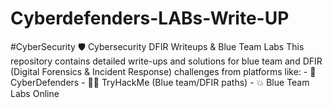 # Cyberdefenders-LABs-Write-UP
#CyberSecurity 🛡 Cybersecurity DFIR Writeups &amp; Blue Team Labs  This repository contains detailed write-ups and solutions for blue team and DFIR (Digital Forensics &amp; Incident Response) challenges from platforms like:  - 🧩 CyberDefenders - 🕵️‍♂️ TryHackMe (Blue team/DFIR paths) - 💥 Blue Team Labs Online
